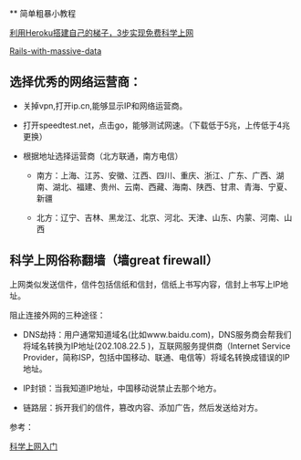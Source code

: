 ** 简单粗暴小教程

[利用Heroku搭建自己的梯子，3步实现免费科学上网](http://hongliang.site/2017/10/20/%E5%88%A9%E7%94%A8Heroku%E6%90%AD%E5%BB%BA%E8%87%AA%E5%B7%B1%E7%9A%84%E6%A2%AF%E5%AD%90%EF%BC%8C3%E6%AD%A5%E5%AE%9E%E7%8E%B0%E5%85%8D%E8%B4%B9%E7%A7%91%E5%AD%A6%E4%B8%8A%E7%BD%91%E3%80%82/?nsukey=H%2FvdlEtgDAkOHPOTA4frBmK1sILcmvPlJhGLTGVrdwodZyjL%2F%2FbQYVbizI95CI%2FjiDEaUdv6DhTFBkY4SHzn%2BFyc%2F3%2FLo9QH0di9r%2FmAak0gidaAiGxm%2FAhciks9ki1lWO3e3zIJQBjM1iBeYJxggqDskxNYNowNux%2BzsCHmewuEcKOdE6ZZmAtRfAg%2FVlGXcHcUu4NSvZuntcO8Jrs7Ag%3D%3D&from=groupmessage)

[Rails-with-massive-data](http://blog.xdite.net/posts/2012/08/22/rails-with-massive-data)


## 选择优秀的网络运营商：

- 关掉vpn,打开ip.cn,能够显示IP和网络运营商。

- 打开speedtest.net，点击go，能够测试网速。（下载低于5兆，上传低于4兆更换）

- 根据地址选择运营商（北方联通，南方电信）

    - 南方：上海、江苏、安徽、江西、四川、重庆、浙江、广东、广西、湖南、湖北、福建、贵州、云南、西藏、海南、陕西、甘肃、青海、宁夏、新疆

    - 北方：辽宁、吉林、黑龙江、北京、河北、天津、山东、内蒙、河南、山西

## 科学上网俗称翻墙（墙great firewall）

上网类似发送信件，信件包括信纸和信封，信纸上书写内容，信封上书写上IP地址。

阻止连接外网的三种途径：

- DNS劫持：用户通常知道域名(比如www.baidu.com)，DNS服务商会帮我们将域名转换为IP地址(202.108.22.5 )，互联网服务提供商（Internet Service Provider，简称ISP，包括中国移动、联通、电信等）将域名转换成错误的IP地址。

- IP封锁：当我知道IP地址，中国移动说禁止去那个地方。

- 链路层：拆开我们的信件，篡改内容、添加广告，然后发送给对方。



参考：

[科学上网入门](https://zhxq.io/%E7%A7%91%E5%AD%A6%E4%B8%8A%E7%BD%91%E5%85%A5%E9%97%A8/)














